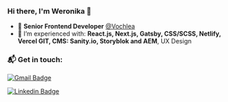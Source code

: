 ### Hi there, I'm Weronika 👋

- 🔭 **Senior Frontend Developer** [@Vochlea](https://vochlea.com/)
- 🌱 I’m experienced with: **React.js, Next.js, Gatsby, CSS/SCSS, Netlify, Vercel GIT, CMS: Sanity.io, Storyblok and AEM**, UX Design


### 📬 Get in touch:

[![Gmail Badge](https://img.shields.io/badge/-gmail-c14438?style=flat&logo=Gmail&logoColor=white)](mailto:contact@weronika.dev "Connect via Email")
<!-- [![Polywork](https://img.shields.io/badge/-Polywork%20Account-00acee?style=flat)](https://www.polywork.com/weronikadominiak "Check my Polywork")
[![Polywork](https://img.shields.io/badge/-Polywork%20Contact-00acee?style=flat)](https://poly.work/weronikadominiak/contact "Connect via Polywork") -->
[![Linkedin Badge](https://img.shields.io/badge/-Weronika%20Dominiak-0072b1?style=flat&logo=Linkedin&logoColor=white)](https://www.linkedin.com/in/weronikadominiak/ "Connect on LinkedIn")
<!--
[![My GitHub Stats](https://github-readme-stats.vercel.app/api/?username=weronikadominiak&count_private=true&theme=tokyonight&showicons=true)]()
[![My GitHub Language Stats](https://github-readme-stats.vercel.app/api/top-langs/?username=weronikadominiak&langs_count=5&theme=tokyonight)]()
-->

